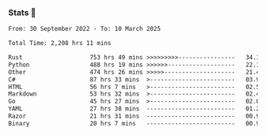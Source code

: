 ### Stats 👋
<!--START_SECTION:waka-->

```txt
From: 30 September 2022 - To: 10 March 2025

Total Time: 2,208 hrs 11 mins

Rust                   753 hrs 49 mins >>>>>>>>>----------------   34.14 %
Python                 488 hrs 19 mins >>>>>>-------------------   22.11 %
Other                  474 hrs 26 mins >>>>>--------------------   21.49 %
C#                     87 hrs 33 mins  >------------------------   03.97 %
HTML                   56 hrs 7 mins   >------------------------   02.54 %
Markdown               53 hrs 32 mins  >------------------------   02.42 %
Go                     45 hrs 27 mins  >------------------------   02.06 %
YAML                   27 hrs 38 mins  -------------------------   01.25 %
Razor                  21 hrs 31 mins  -------------------------   00.97 %
Binary                 20 hrs 7 mins   -------------------------   00.91 %
```

<!--END_SECTION:waka-->

<!--
**buhaytza2005/buhaytza2005** is a ✨ _special_ ✨ repository because its `README.md` (this file) appears on your GitHub profile.

Here are some ideas to get you started:

- 🔭 I’m currently working on ...
- 🌱 I’m currently learning ...
- 👯 I’m looking to collaborate on ...
- 🤔 I’m looking for help with ...
- 💬 Ask me about ...
- 📫 How to reach me: ...
- 😄 Pronouns: ...
- ⚡ Fun fact: ...
-->


